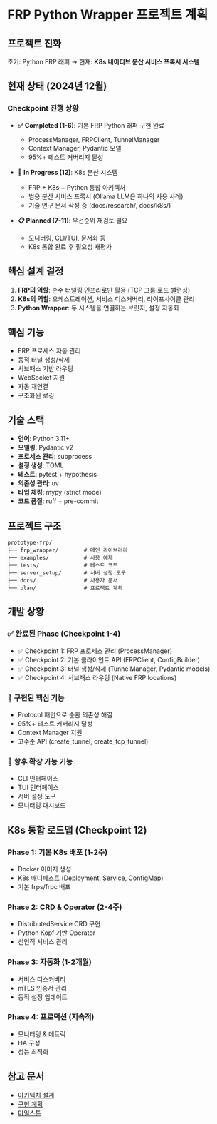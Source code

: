 # FRP Python Wrapper 프로젝트 계획

## 프로젝트 진화
초기: Python FRP 래퍼 → 현재: **K8s 네이티브 분산 서비스 프록시 시스템**

## 현재 상태 (2024년 12월)

### Checkpoint 진행 상황
- **✅ Completed (1-6)**: 기본 FRP Python 래퍼 구현 완료
  - ProcessManager, FRPClient, TunnelManager
  - Context Manager, Pydantic 모델
  - 95%+ 테스트 커버리지 달성

- **🚧 In Progress (12)**: K8s 분산 시스템
  - FRP + K8s + Python 통합 아키텍처
  - 범용 분산 서비스 프록시 (Ollama LLM은 하나의 사용 사례)
  - 기술 연구 문서 작성 중 (docs/research/, docs/k8s/)

- **📋 Planned (7-11)**: 우선순위 재검토 필요
  - 모니터링, CLI/TUI, 문서화 등
  - K8s 통합 완료 후 필요성 재평가

## 핵심 설계 결정

1. **FRP의 역할**: 순수 터널링 인프라로만 활용 (TCP 그룹 로드 밸런싱)
2. **K8s의 역할**: 오케스트레이션, 서비스 디스커버리, 라이프사이클 관리
3. **Python Wrapper**: 두 시스템을 연결하는 브릿지, 설정 자동화

## 핵심 기능

- FRP 프로세스 자동 관리
- 동적 터널 생성/삭제
- 서브패스 기반 라우팅
- WebSocket 지원
- 자동 재연결
- 구조화된 로깅

## 기술 스택

- **언어**: Python 3.11+
- **모델링**: Pydantic v2
- **프로세스 관리**: subprocess
- **설정 생성**: TOML
- **테스트**: pytest + hypothesis
- **의존성 관리**: uv
- **타입 체킹**: mypy (strict mode)
- **코드 품질**: ruff + pre-commit

## 프로젝트 구조

```
prototype-frp/
├── frp_wrapper/        # 메인 라이브러리
├── examples/           # 사용 예제
├── tests/              # 테스트 코드
├── server_setup/       # 서버 설정 도구
├── docs/               # 사용자 문서
└── plan/               # 프로젝트 계획
```

## 개발 상황

### ✅ 완료된 Phase (Checkpoint 1-4)
- ✅ Checkpoint 1: FRP 프로세스 관리 (ProcessManager)
- ✅ Checkpoint 2: 기본 클라이언트 API (FRPClient, ConfigBuilder)
- ✅ Checkpoint 3: 터널 생성/삭제 (TunnelManager, Pydantic models)
- ✅ Checkpoint 4: 서브패스 라우팅 (Native FRP locations)

### 🔧 구현된 핵심 기능
- Protocol 패턴으로 순환 의존성 해결
- 95%+ 테스트 커버리지 달성
- Context Manager 지원
- 고수준 API (create_tunnel, create_tcp_tunnel)

### 🚀 향후 확장 가능 기능
- CLI 인터페이스
- TUI 인터페이스
- 서버 설정 도구
- 모니터링 대시보드

## K8s 통합 로드맵 (Checkpoint 12)

### Phase 1: 기본 K8s 배포 (1-2주)
- Docker 이미지 생성
- K8s 매니페스트 (Deployment, Service, ConfigMap)
- 기본 frps/frpc 배포

### Phase 2: CRD & Operator (2-4주)
- DistributedService CRD 구현
- Python Kopf 기반 Operator
- 선언적 서비스 관리

### Phase 3: 자동화 (1-2개월)
- 서비스 디스커버리
- mTLS 인증서 관리
- 동적 설정 업데이트

### Phase 4: 프로덕션 (지속적)
- 모니터링 & 메트릭
- HA 구성
- 성능 최적화

## 참고 문서

- [아키텍처 설계](01-architecture.md)
- [구현 계획](02-implementation.md)
- [마일스톤](03-milestones.md)
